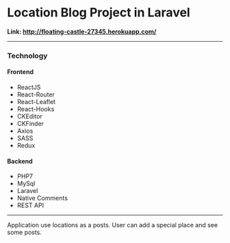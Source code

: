 <h1 style="font-weight: bold">Location Blog Project in Laravel</h1>
<b>Link: <a href="http://floating-castle-27345.herokuapp.com/">http://floating-castle-27345.herokuapp.com/</a></b>

<hr>

<h3>Technology</h3>
<h4>Frontend</h4>
<ul>
<li>ReactJS</li>
<li>React-Router</li>
<li>React-Leaflet</li>
<li>React-Hooks</li>
<li>CKEditor</li>
<li>CKFinder</li>
<li>Axios</li>
<li>SASS</li>
<li>Redux</li>
</ul>

<h4>Backend</h4>
<ul>
<li>PHP7</li>
<li>MySql</li>
<li>Laravel</li>
<li>Native Comments</li>
<li>REST API</li>
</ul>

<hr>

<p>
Application use locations as a posts.
User can add a special place and see some posts.
</p>
